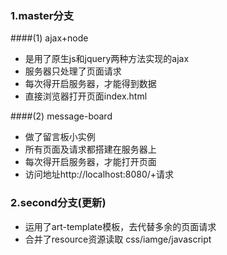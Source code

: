 
### 1.master分支
####(1) ajax+node
- 是用了原生js和jquery两种方法实现的ajax
- 服务器只处理了页面请求
- 每次得开启服务器，才能得到数据
- 直接浏览器打开页面index.html

####(2) message-board
 - 做了留言板小实例
 - 所有页面及请求都搭建在服务器上
 - 每次得开启服务器，才能打开页面
 - 访问地址http://localhost:8080/+请求
 
 ### 2.second分支(更新)
 - 运用了art-template模板，去代替多余的页面请求
 - 合并了resource资源读取 css/iamge/javascript
 
